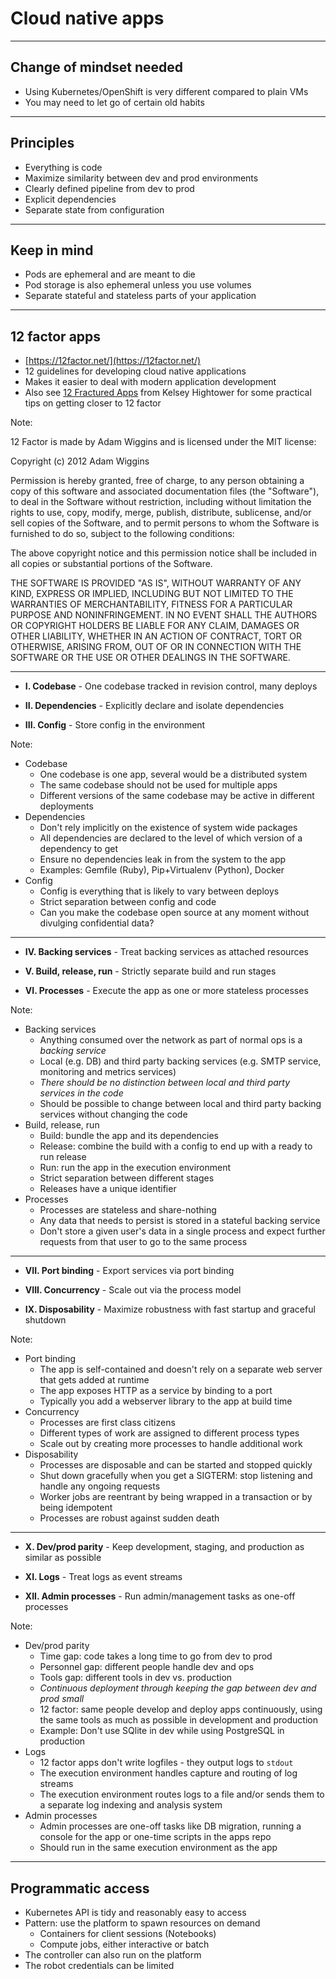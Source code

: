 # Cloud native apps

---

## Change of mindset needed

* Using Kubernetes/OpenShift is very different compared to plain VMs
* You may need to let go of certain old habits

---

## Principles

* Everything is code
* Maximize similarity between dev and prod environments
* Clearly defined pipeline from dev to prod
* Explicit dependencies
* Separate state from configuration

---

## Keep in mind

* Pods are ephemeral and are meant to die
* Pod storage is also ephemeral unless you use volumes
* Separate stateful and stateless parts of your application

---

## 12 factor apps

* [https://12factor.net/](https://12factor.net/)
* 12 guidelines for developing cloud native applications
* Makes it easier to deal with modern application development
* Also see [12 Fractured Apps](https://medium.com/@kelseyhightower/12-fractured-apps-1080c73d481c)
  from Kelsey Hightower for some practical tips on getting closer to 12 factor

Note:

12 Factor is made by Adam Wiggins and is licensed under the MIT license:

Copyright (c) 2012 Adam Wiggins

Permission is hereby granted, free of charge, to any person obtaining a copy of
this software and associated documentation files (the "Software"), to deal in
the Software without restriction, including without limitation the rights to
use, copy, modify, merge, publish, distribute, sublicense, and/or sell copies of
the Software, and to permit persons to whom the Software is furnished to do so,
subject to the following conditions:

The above copyright notice and this permission notice shall be included in all
copies or substantial portions of the Software.

THE SOFTWARE IS PROVIDED "AS IS", WITHOUT WARRANTY OF ANY KIND, EXPRESS OR
IMPLIED, INCLUDING BUT NOT LIMITED TO THE WARRANTIES OF MERCHANTABILITY, FITNESS
FOR A PARTICULAR PURPOSE AND NONINFRINGEMENT. IN NO EVENT SHALL THE AUTHORS OR
COPYRIGHT HOLDERS BE LIABLE FOR ANY CLAIM, DAMAGES OR OTHER LIABILITY, WHETHER
IN AN ACTION OF CONTRACT, TORT OR OTHERWISE, ARISING FROM, OUT OF OR IN
CONNECTION WITH THE SOFTWARE OR THE USE OR OTHER DEALINGS IN THE SOFTWARE.

---

* **I. Codebase** - One codebase tracked in revision control, many deploys

* **II. Dependencies** - Explicitly declare and isolate dependencies

* **III. Config** - Store config in the environment

Note:

* Codebase
   * One codebase is one app, several would be a distributed system
   * The same codebase should not be used for multiple apps
   * Different versions of the same codebase may be active in different deployments
* Dependencies
   * Don't rely implicitly on the existence of system wide packages
   * All dependencies are declared to the level of which version of a dependency to
     get
   * Ensure no dependencies leak in from the system to the app
   * Examples: Gemfile (Ruby), Pip+Virtualenv (Python), Docker
* Config
   * Config is everything that is likely to vary between deploys
   * Strict separation between config and code
   * Can you make the codebase open source at any moment without divulging
     confidential data?

---

* **IV. Backing services** - Treat backing services as attached resources

* **V. Build, release, run** - Strictly separate build and run stages

* **VI. Processes** - Execute the app as one or more stateless processes

Note:

* Backing services
   * Anything consumed over the network as part of normal ops is a
     *backing service*
   * Local (e.g. DB) and third party backing services (e.g. SMTP service,
     monitoring and metrics services)
   * *There should be no distinction between local and third party services in
     the code*
   * Should be possible to change between local and third party backing services
     without changing the code
* Build, release, run
   * Build: bundle the app and its dependencies
   * Release: combine the build with a config to end up with a ready to run
     release
   * Run: run the app in the execution environment
   * Strict separation between different stages
   * Releases have a unique identifier
* Processes
   * Processes are stateless and share-nothing
   * Any data that needs to persist is stored in a stateful backing service
   * Don't store a given user's data in a single process and expect further
     requests from that user to go to the same process

---

* **VII. Port binding** - Export services via port binding

* **VIII. Concurrency** - Scale out via the process model

* **IX. Disposability** - Maximize robustness with fast startup and graceful shutdown

Note:

* Port binding
   * The app is self-contained and doesn't rely on a separate web server that
     gets added at runtime
   * The app exposes HTTP as a service by binding to a port
   * Typically you add a webserver library to the app at build time
* Concurrency
   * Processes are first class citizens
   * Different types of work are assigned to different process types
   * Scale out by creating more processes to handle additional work
* Disposability
   * Processes are disposable and can be started and stopped quickly
   * Shut down gracefully when you get a SIGTERM: stop listening and handle any
     ongoing requests
   * Worker jobs are reentrant by being wrapped in a transaction or by being
     idempotent
   * Processes are robust against sudden death

---

* **X. Dev/prod parity** - Keep development, staging, and production as similar as possible

* **XI. Logs** - Treat logs as event streams

* **XII. Admin processes** - Run admin/management tasks as one-off processes

Note:

* Dev/prod parity
   * Time gap: code takes a long time to go from dev to prod
   * Personnel gap: different people handle dev and ops
   * Tools gap: different tools in dev vs. production
   * *Continuous deployment through keeping the gap between dev and prod small*
   * 12 factor: same people develop and deploy apps continuously, using the same
     tools as much as possible in development and production
   * Example: Don't use SQlite in dev while using PostgreSQL in production
* Logs
   * 12 factor apps don't write logfiles - they output logs to `stdout`
   * The execution environment handles capture and routing of log streams
   * The execution environment routes logs to a file and/or sends them to a
     separate log indexing and analysis system
* Admin processes
   * Admin processes are one-off tasks like DB migration, running a console for
     the app or one-time scripts in the apps repo
   * Should run in the same execution environment as the app

---

## Programmatic access

* Kubernetes API is tidy and reasonably easy to access
* Pattern: use the platform to spawn resources on demand
  * Containers for client sessions (Notebooks)
  * Compute jobs, either interactive or batch
* The controller can also run on the platform
* The robot credentials can be limited
